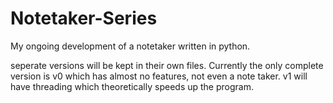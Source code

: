 # Notetaker-Series
My ongoing development of a notetaker written in python.


seperate versions will be kept in their own files.
Currently the only complete version is v0 which has almost no features, not even a note taker.
v1 will have threading which theoretically speeds up the program.
